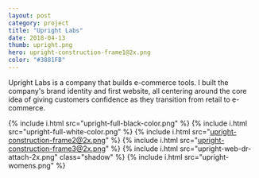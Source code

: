 ```yaml
---
layout: post
category: project
title: "Upright Labs"
date: 2018-04-13
thumb: upright.png
hero: upright-construction-frame1@2x.png
color: "#3881FB"
---
```


Upright Labs is a company that builds e-commerce tools. I built the company's brand identity and first website, all centering around the core idea of giving customers confidence as they transition from retail to e-commerce.

{% include i.html src="upright-full-black-color.png" %}
{% include i.html src="upright-full-white-color.png" %}
{% include i.html src="upright-construction-frame2@2x.png" %}
{% include i.html src="upright-construction-frame3@2x.png" %}
{% include i.html src="upright-web-dr-attach-2x.png" class="shadow" %}
{% include i.html src="upright-womens.png" %}
